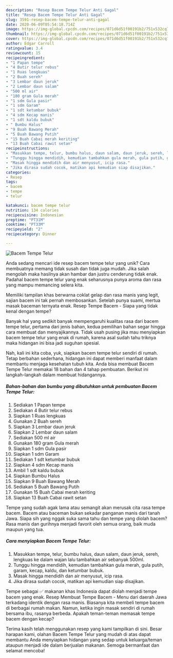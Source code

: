 ```yaml
---
description: "Resep Bacem Tempe Telur Anti Gagal"
title: "Resep Bacem Tempe Telur Anti Gagal"
slug: 3591-resep-bacem-tempe-telur-anti-gagal
date: 2020-06-09T05:54:18.714Z
image: https://img-global.cpcdn.com/recipes/071d6d51f00191b2/751x532cq70/bacem-tempe-telur-foto-resep-utama.jpg
thumbnail: https://img-global.cpcdn.com/recipes/071d6d51f00191b2/751x532cq70/bacem-tempe-telur-foto-resep-utama.jpg
cover: https://img-global.cpcdn.com/recipes/071d6d51f00191b2/751x532cq70/bacem-tempe-telur-foto-resep-utama.jpg
author: Edgar Carroll
ratingvalue: 3.4
reviewcount: 15
recipeingredient:
- "1 Papan tempe"
- "4 Butir telur rebus"
- "1 Ruas lengkuas"
- "2 Buah sereh"
- "3 Lembar daun jeruk"
- "2 Lembar daun salam"
- "500 ml air"
- "180 gram Gula merah"
- "1 sdm Gula pasir"
- "1 sdm Garam"
- "1 sdt ketumbar bubuk"
- "4 sdm Kecap manis"
- "1 sdt kaldu bubuk"
- " Bumbu Halus"
- "9 Buah Bawang Merah"
- "5 Buah Bawang Putih"
- "15 Buah Cabai merah keriting"
- "13 Buah Cabai rawit setan"
recipeinstructions:
- "Masukkan tempe, telur, bumbu halus, daun salam, daun jeruk, sereh, lengkuas ke dalam wajan lalu tambahkan air sebanyak 500ml."
- "Tunggu hingga mendidih, kemudian tambahkan gula merah, gula putih, garam, kecap, kaldu, dan ketumbar bubuk."
- "Masak hingga mendidih dan air menyusut, icip rasa."
- "Jika dirasa sudah cocok, matikan api kemudian siap disajikan."
categories:
- Resep
tags:
- bacem
- tempe
- telur

katakunci: bacem tempe telur 
nutrition: 134 calories
recipecuisine: Indonesian
preptime: "PT31M"
cooktime: "PT33M"
recipeyield: "2"
recipecategory: Dinner

---
```



![Bacem Tempe Telur](https://img-global.cpcdn.com/recipes/071d6d51f00191b2/751x532cq70/bacem-tempe-telur-foto-resep-utama.jpg)

Anda sedang mencari ide resep bacem tempe telur yang unik? Cara membuatnya memang tidak susah dan tidak juga mudah. Jika salah mengolah maka hasilnya akan hambar dan justru cenderung tidak enak. Padahal bacem tempe telur yang enak seharusnya punya aroma dan rasa yang mampu memancing selera kita.

Memiliki tampilan khas berwarna coklat gelap dan rasa manis yang legit, sajian bacem ini tak pernah membosankan. Setelah punya suami, mertua masak baceman ternyata enak. Resep Tempe Bacem - Siapa yang tidak kenal dengan tempe?

Banyak hal yang sedikit banyak mempengaruhi kualitas rasa dari bacem tempe telur, pertama dari jenis bahan, kedua pemilihan bahan segar hingga cara membuat dan menyajikannya. Tidak usah pusing jika mau menyiapkan bacem tempe telur yang enak di rumah, karena asal sudah tahu triknya maka hidangan ini bisa jadi suguhan spesial.


Nah, kali ini kita coba, yuk, siapkan bacem tempe telur sendiri di rumah. Tetap berbahan sederhana, hidangan ini dapat memberi manfaat dalam membantu menjaga kesehatan tubuh kita. Anda bisa membuat Bacem Tempe Telur memakai 18 bahan dan 4 tahap pembuatan. Berikut ini langkah-langkah dalam membuat hidangannya.

<!--inarticleads1-->

##### Bahan-bahan dan bumbu yang dibutuhkan untuk pembuatan Bacem Tempe Telur:

1. Sediakan 1 Papan tempe
1. Sediakan 4 Butir telur rebus
1. Siapkan 1 Ruas lengkuas
1. Gunakan 2 Buah sereh
1. Siapkan 3 Lembar daun jeruk
1. Siapkan 2 Lembar daun salam
1. Sediakan 500 ml air
1. Gunakan 180 gram Gula merah
1. Siapkan 1 sdm Gula pasir
1. Siapkan 1 sdm Garam
1. Sediakan 1 sdt ketumbar bubuk
1. Siapkan 4 sdm Kecap manis
1. Ambil 1 sdt kaldu bubuk
1. Siapkan  Bumbu Halus
1. Siapkan 9 Buah Bawang Merah
1. Sediakan 5 Buah Bawang Putih
1. Gunakan 15 Buah Cabai merah keriting
1. Siapkan 13 Buah Cabai rawit setan


Tempe yang sudah agak lama atau semangit akan merusak cita rasa tempe bacem. Bacem atau baceman bukan sekadar panganan manis dari tanah Jawa. Siapa sih yang nggak suka sama tahu dan tempe yang diolah bacem? Rasa manis dan gurihnya menjadi favorit oleh semua orang, baik muda maupun yang tua. 

<!--inarticleads2-->

##### Cara menyiapkan Bacem Tempe Telur:

1. Masukkan tempe, telur, bumbu halus, daun salam, daun jeruk, sereh, lengkuas ke dalam wajan lalu tambahkan air sebanyak 500ml.
1. Tunggu hingga mendidih, kemudian tambahkan gula merah, gula putih, garam, kecap, kaldu, dan ketumbar bubuk.
1. Masak hingga mendidih dan air menyusut, icip rasa.
1. Jika dirasa sudah cocok, matikan api kemudian siap disajikan.


Tempe sebagai ✅ makanan khas Indonesia dapat diolah menjadi tempe bacem yang enak. Resep Membuat Tempe Bacem - Menu dari daerah Jawa terkadang identik dengan rasa manis. Biasanya kita membeli tempe bacem di berbagai rumah makan. Namun, ketika ingin masak sendiri di rumah bersama ibu, rasanya berbeda. Apakah teman-teman memasak tempe bacem dengan kecap? 

Terima kasih telah menggunakan resep yang kami tampilkan di sini. Besar harapan kami, olahan Bacem Tempe Telur yang mudah di atas dapat membantu Anda menyiapkan hidangan yang sedap untuk keluarga/teman ataupun menjadi ide dalam berjualan makanan. Semoga bermanfaat dan selamat mencoba!
